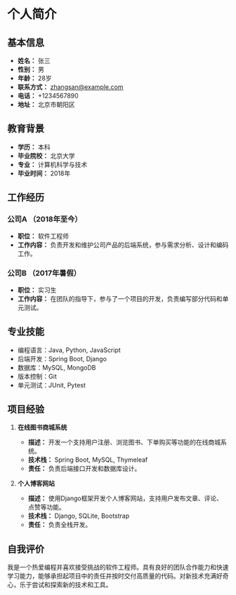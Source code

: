 # 个人简介

## 基本信息
- **姓名：** 张三
- **性别：** 男
- **年龄：** 28岁
- **联系方式：** [zhangsan@example.com](mailto:zhangsan@example.com)
- **电话：** +1234567890
- **地址：** 北京市朝阳区

## 教育背景
- **学历：** 本科
- **毕业院校：** 北京大学
- **专业：** 计算机科学与技术
- **毕业时间：** 2018年

## 工作经历
### 公司A （2018年至今）
- **职位：** 软件工程师
- **工作内容：** 负责开发和维护公司产品的后端系统，参与需求分析、设计和编码工作。

### 公司B （2017年暑假）
- **职位：** 实习生
- **工作内容：** 在团队的指导下，参与了一个项目的开发，负责编写部分代码和单元测试。

## 专业技能
- 编程语言：Java, Python, JavaScript
- 后端开发：Spring Boot, Django
- 数据库：MySQL, MongoDB
- 版本控制：Git
- 单元测试：JUnit, Pytest

## 项目经验
1. **在线图书商城系统**
    - **描述：** 开发一个支持用户注册、浏览图书、下单购买等功能的在线商城系统。
    - **技术栈：** Spring Boot, MySQL, Thymeleaf
    - **责任：** 负责后端接口开发和数据库设计。

2. **个人博客网站**
    - **描述：** 使用Django框架开发个人博客网站，支持用户发布文章、评论、点赞等功能。
    - **技术栈：** Django, SQLite, Bootstrap
    - **责任：** 负责全栈开发。

## 自我评价
我是一个热爱编程并喜欢接受挑战的软件工程师。具有良好的团队合作能力和快速学习能力，能够承担起项目中的责任并按时交付高质量的代码。对新技术充满好奇心，乐于尝试和探索新的技术和工具。
